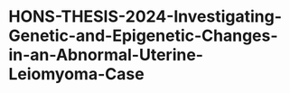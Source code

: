 # HONS-THESIS-2024-Investigating-Genetic-and-Epigenetic-Changes-in-an-Abnormal-Uterine-Leiomyoma-Case